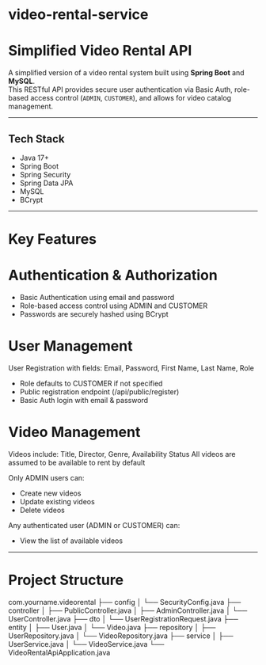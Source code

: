 # video-rental-service
# Simplified Video Rental API

A simplified version of a video rental system built using **Spring Boot** and **MySQL**.  
This RESTful API provides secure user authentication via Basic Auth, role-based access control (`ADMIN`, `CUSTOMER`), and allows for video catalog management.

___

## Tech Stack
- Java 17+
- Spring Boot
- Spring Security
- Spring Data JPA
- MySQL
- BCrypt

---

# Key Features

# Authentication & Authorization
- Basic Authentication using email and password
- Role-based access control using ADMIN and CUSTOMER
- Passwords are securely hashed using BCrypt

#  User Management
User Registration with fields: Email, Password, First Name, Last Name, Role
- Role defaults to CUSTOMER if not specified
- Public registration endpoint (/api/public/register)
- Basic Auth login with email & password

# Video Management
Videos include: Title, Director, Genre, Availability Status
All videos are assumed to be available to rent by default

Only ADMIN users can:
- Create new videos
- Update existing videos
- Delete videos

Any authenticated user (ADMIN or CUSTOMER) can:
- View the list of available videos

---

# Project Structure
com.yourname.videorental
├── config
│   └── SecurityConfig.java
├── controller
│   ├── PublicController.java
│   ├── AdminController.java
│   └── UserController.java
├── dto
│   └── UserRegistrationRequest.java
├── entity
│   ├── User.java
│   └── Video.java
├── repository
│   ├── UserRepository.java
│   └── VideoRepository.java
├── service
│   ├── UserService.java
│   └── VideoService.java
└── VideoRentalApiApplication.java
